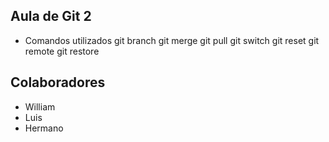 ## Aula de Git 2

- Comandos utilizados
git branch
git merge
git pull
git switch
git reset
git remote
git restore 

## Colaboradores 
- William 
- Luis 
- Hermano